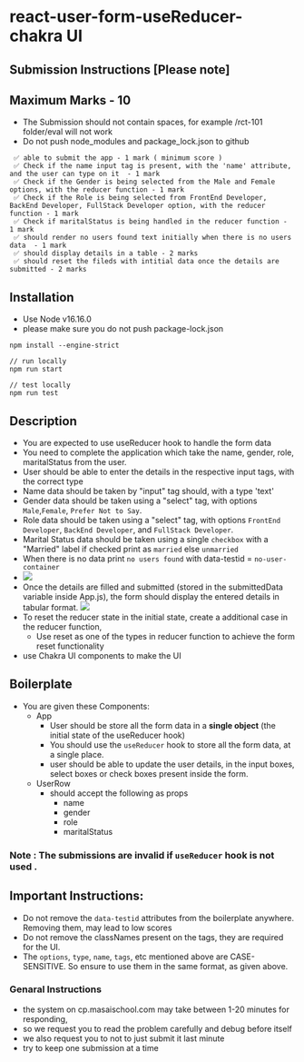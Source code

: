 # react-user-form-useReducer-chakra UI

## Submission Instructions [Please note]

## Maximum Marks - 10

- The Submission should not contain spaces, for example /rct-101 folder/eval will not work
- Do not push node_modules and package_lock.json to github

```
 ✅ able to submit the app - 1 mark ( minimum score )
 ✅ Check if the name input tag is present, with the 'name' attribute, and the user can type on it  - 1 mark
 ✅ Check if the Gender is being selected from the Male and Female options, with the reducer function - 1 mark
 ✅ Check if the Role is being selected from FrontEnd Developer, BackEnd Developer, FullStack Developer option, with the reducer function - 1 mark
 ✅ Check if maritalStatus is being handled in the reducer function - 1 mark
 ✅ should render no users found text initially when there is no users data  - 1 mark
 ✅ should display details in a table - 2 marks
 ✅ should reset the fileds with intitial data once the details are submitted - 2 marks
```

## Installation

- Use Node v16.16.0
- please make sure you do not push package-lock.json

```
npm install --engine-strict

// run locally
npm run start

// test locally
npm run test

```

## Description

- You are expected to use useReducer hook to handle the form data
- You need to complete the application which take the name, gender, role, maritalStatus from the user.
- User should be able to enter the details in the respective input tags, with the correct type
- Name data should be taken by "input" tag should, with a type 'text'
- Gender data should be taken using a "select" tag, with options `Male`,`Female`, `Prefer Not to Say`.
- Role data should be taken using a "select" tag, with options `FrontEnd Developer`, `BackEnd Developer`, and `FullStack Developer`.
- Marital Status data should be taken using a single `checkbox` with a "Married" label if checked print as `married` else `unmarried`
- When there is no data print `no users found`  with data-testid = `no-user-container`
- ![](https://i.imgur.com/FD41Fmj.png)
- Once the details are filled and submitted (stored in the submittedData variable inside App.js), the form should display the entered details in tabular format.
  ![](https://i.imgur.com/22UVvCc.png)
- To reset the reducer state in the initial state, create a additional case in the reducer function,
  - Use reset as one of the types in reducer function to achieve the form reset functionality
- use Chakra UI components to make the UI
## Boilerplate

- You are given these Components:
  - App
    - User should be store all the form data in a **single object** (the initial state of the useReducer hook)
    - You should use the `useReducer` hook to store all the form data, at a single place.
    - user should be able to update the user details, in the input boxes, select boxes or check boxes present inside the form.
  - UserRow
    - should accept the following as props
      - name
      - gender
      - role
      - maritalStatus

### Note : The submissions are invalid if `useReducer` hook is not used .

## Important Instructions:

- Do not remove the `data-testid` attributes from the boilerplate anywhere. Removing them, may lead to low scores
- Do not remove the classNames present on the tags, they are required for the UI.
- The `options`, `type`, `name`, `tags`, etc mentioned above are CASE-SENSITIVE. So ensure to use them in the same format, as given above.

### Genaral Instructions

- the system on cp.masaischool.com may take between 1-20 minutes for responding,
- so we request you to read the problem carefully and debug before itself
- we also request you to not to just submit it last minute
- try to keep one submission at a time
